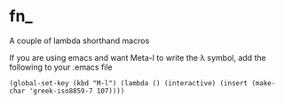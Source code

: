fn_
===

A couple of lambda shorthand macros

If you are using emacs and want Meta-l to write the λ symbol, add the following to your .emacs file

    (global-set-key (kbd "M-l") (lambda () (interactive) (insert (make-char 'greek-iso8859-7 107))))